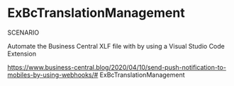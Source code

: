 # ExBcTranslationManagement

SCENARIO

Automate the Business Central XLF file with by using a Visual Studio Code Extension

https://www.business-central.blog/2020/04/10/send-push-notification-to-mobiles-by-using-webhooks/# ExBcTranslationManagement
